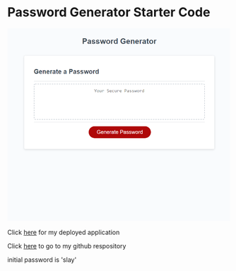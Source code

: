 # Password Generator Starter Code
![](develop/assests/images/password%20generator.PNG)

Click [here](https://bai1eigh.github.io/password-generator/) for my deployed application 

Click [here](https://github.com/bai1eigh/password-generator) to go to my github respository

initial password is 'slay'